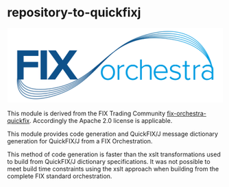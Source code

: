# repository-to-quickfixj

![](../FIXorchestraLogo.png)

This module is derived from the FIX Trading Community [fix-orchestra-quickfix](https://github.com/FIXTradingCommunity/fix-orchestra-quickfix).
Accordingly the Apache 2.0 license is applicable.

This module provides code generation and QuickFIX/J message dictionary generation for QuickFIX/J from a FIX Orchestration.

This method of code generation is faster than the xslt transformations used to build from QuickFIX/J dictionary specifications.
It was not possible to meet build time constraints using the xslt approach when building from the complete FIX standard orchestration.
